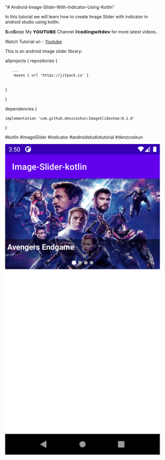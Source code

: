 "# Android-Image-Slider-With-Indicator-Using-Kotlin" 

In this tutorial we will learn how to create Image Slider with indicator in android studio using kotlin.


𝐒ᴜʙ𝐒ʀɪʙᴇ My 𝗬𝗢𝗨𝗧𝗨𝗕𝗘  Channel #𝗰𝗼𝗱𝗶𝗻𝗴𝘄𝗶𝘁𝗱𝗲𝘃 for more latest videos..


Watch Tutorial on -
[Youtube](https://youtu.be/68G2qKrfSJw)




This is an android image slider library:


allprojects {
    repositories {
       
       ...
        maven { url 'https://jitpack.io' }
    
    
    }
}



dependencies {
	
	implementation 'com.github.denzcoskun:ImageSlideshow:0.1.0'

}




#kotlin #imageSlider #indicator #androidstudiotutorial #denzcoskun


![GitHub Logo](/image_slider-kotlin.png)
